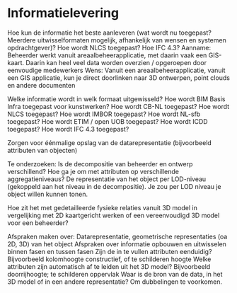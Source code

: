 # Informatielevering

Hoe kun de informatie het beste aanleveren (wat wordt nu toegepast? Meerdere uitwisselformaten mogelijk, afhankelijk van wensen en systemen opdrachtgever)? Hoe wordt NLCS toegepast? Hoe IFC 4.3?
Aanname: Beheerder werkt vanuit areaalbeheerapplicatie, met daarin vaak een GIS-kaart. Daarin kan heel veel data worden overzien / opgeroepen door eenvoudige medewerkers
Wens: Vanuit  een areaalbeheerapplicatie, vanuit een GIS applicatie,  kun je direct doorlinken naar 3D ontwerpen, point clouds en andere documenten


Welke informatie wordt in welk formaat uitgewisseld? Hoe wordt BIM Basis Infra toegepast voor kunstwerken?
Hoe wordt CB-NL toegepast?
Hoe wordt NLCS toegepast?
Hoe wordt IMBOR toegepast?
Hoe wordt NL-sfb toegepast?
Hoe wordt ETIM / open UOB toegepast?
Hoe wordt ICDD toegepast?
Hoe wordt IFC 4.3 toegepast?

Zorgen voor éénmalige opslag van de datarepresentatie (bijvoorbeeld attributen van objecten) 

Te onderzoeken: Is de decompositie van beheerder en ontwerp verschillend? Hoe ga je om met attributen op verschillende aggregatieniveaus? De representatie van het object per LOD-niveau (gekoppeld aan het niveau in de decompositie). Je zou per LOD niveau je object willen kunnen tonen.

Hoe zit het met gedetailleerde fysieke relaties vanuit 3D model in vergelijking met 2D kaartgericht werken of een vereenvoudigd 3D model voor een beheerder?


Afspraken maken over: 
Datarepresentatie, geometrische representaties (oa 2D, 3D) van het object
Afspraken over informatie opbouwen en uitwisselen binnen fasen en tussen fasen
Zijn de in te vullen attributen eenduidig? Bijvoorbeeld kolomhoogte constructief, of te schilderen hoogte
Welke attributen zijn automatisch af te leiden uit het 3D model? Bijvoorbeeld doorrijhoogte; te schilderen oppervlak 
Waar is de bron van de data, in het 3D model of in een andere representatie? Om dubbelingen te voorkomen.
